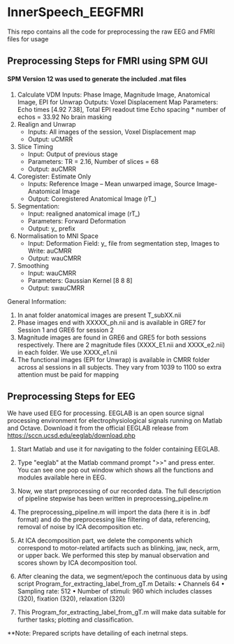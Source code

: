 # InnerSpeech_EEGFMRI
This repo contains all the code for preprocessing the raw EEG and FMRI files for usage

## Preprocessing Steps for FMRI using SPM GUI
#### SPM Version 12 was used to generate the included .mat files
1.	Calculate VDM 
Inputs: Phase Image, Magnitude Image, Anatomical Image, EPI for Unwrap
Outputs: Voxel Displacement Map
Parameters: Echo times [4.92 7.38], Total EPI readout time 
Echo spacing * number of echos = 33.92
No brain masking
2.	Realign and Unwrap
     - Inputs: All images of the session, Voxel Displacement map
     - Output: uCMRR
3.	Slice Timing
     - Input: Output of previous stage
     - Parameters: TR = 2.16, Number of slices = 68
      - Output: auCMRR
4.	Coregister: Estimate Only
     - Inputs: Reference Image – Mean unwarped image, Source Image- Anatomical Image
     - Output: Coregistered Anatomical Image (rT_)
5.  Segmentation:
     - Input: realigned anatomical image (rT_)
     - Parameters: Forward Deformation
     - Output: y_ prefix
6.  Normalisation to MNI Space
     - Input: Deformation Field: y_ file from segmentation step, Images to Write: auCMRR
     - Output: wauCMRR
7.	Smoothing
     - Input: wauCMRR
     - Parameters: Gaussian Kernel [8 8 8]
     - Output: swauCMRR


General Information:
1.  In anat folder anatomical images are present T_subXX.nii
2. Phase images end with XXXXX_ph.nii and is available in GRE7 for Session 1 and GRE6 for session 2
3. Magnitude images are found in GRE6 and GRE5 for both sessions respectively. There are 2 magnitude files (XXXX_E1.nii and XXXX_e2.nii) in each folder. We use XXXX_e1.nii
4. The functional images (EPI for Unwrap) is available in CMRR folder across al sessions in all subjects.
They vary from 1039 to 1100 so extra attention must be paid for mapping

## Preprocessing Steps for EEG

We have used EEG for processing. EEGLAB is an open source signal processing environment for electrophysiological signals running on Matlab and Octave. Download it from the official EEGLAB release from https://sccn.ucsd.edu/eeglab/download.php

1. Start Matlab and use it for navigating to the folder containing EEGLAB.

2. Type "eeglab" at the Matlab command prompt ">>" and press enter. You can see one pop out window which shows all the functions and modules available here in EEG.

3. Now, we start preprocessing of our recorded data. The full description of pipeline stepwise has been written in preprocessing_pipeline.m

4. The preprocessing_pipeline.m will import the data (here it is in .bdf format) and do the preprocessing like filtering of data, referencing, removal of noise by ICA decomposition etc.

5. At ICA decomposition part, we delete the components which correspond to motor-related artifacts such as blinking, jaw, neck, arm, or upper back. We performed this step by manual observation and scores shown by ICA decomposition tool. 

6. After cleaning the data, we segment/epoch the continuous data by using script Program_for_extracting_label_from_gT.m
       Details:
•	Channels 64
•	Sampling rate: 512
•	Number of stimuli: 960 which includes classes (320), fixation (320), relaxation (320)

6. This Program_for_extracting_label_from_gT.m will make data suitable for further tasks; plotting and classification.

**Note: Prepared scripts have detailing of each inetrnal steps.  

